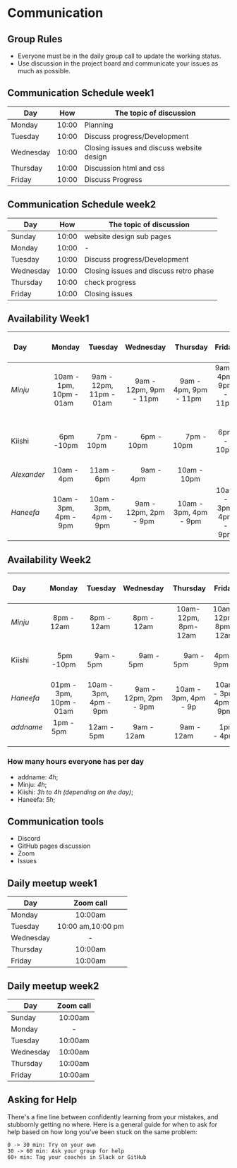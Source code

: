 # Communication

## Group Rules

<!-- any general rules you'd like to set for your group? -->

- Everyone must be in the daily group call to update the working status.
- Use discussion in the project board and communicate your issues as much as
  possible.

## Communication Schedule week1

| Day       |  How  | The topic of discussion                   |
| --------- | :---: | ----------------------------------------- |
| Monday    | 10:00 | Planning                                  |
| Tuesday   | 10:00 | Discuss progress/Development              |
| Wednesday | 10:00 | Closing issues and discuss website design |
| Thursday  | 10:00 | Discussion html and css                   |
| Friday    | 10:00 | Discuss Progress                          |

## Communication Schedule week2

| Day       |  How  | The topic of discussion                |
| --------- | :---: | -------------------------------------- |
| Sunday    | 10:00 | website design sub pages               |
| Monday    | 10:00 | -                                      |
| Tuesday   | 10:00 | Discuss progress/Development           |
| Wednesday | 10:00 | Closing issues and discuss retro phase |
| Thursday  | 10:00 | check progress                         |
| Friday    | 10:00 | Closing issues                         |

## Availability Week1

| Day         |          Monday            |        Tuesday          |       Wednesday          |        Thursday          |         Friday          |  Saturday   |   Sunday   |
| ----------- | :------------------------: | :---------------------: | :----------------------: | :----------------------: | :---------------------: | :---------: | :--------: |
| _Minju_     |  10am - 1pm, 10pm - 01am   | 9am - 12pm, 11pm - 01am |  9am - 12pm, 9pm - 11pm  | 9am - 4pm, 9pm - 11pm    | 9am - 4pm, 9pm - 11pm   | 11am - 1pm  | 9pm - 12am |
| Kiishi      |         6pm -10pm          |       7pm - 10pm        |       6pm - 10pm         |       7pm - 10pm         |       6pm - 10pm        | 9am - 5pm   | 6pm - 10pm |
| _Alexander_ |         10am - 4pm         |       11am - 6pm        |       9am - 4pm          |       10am - 10pm        |                         | 10am - 12pm |            |
| _Haneefa_   |   10am - 3pm, 4pm - 9pm    |  10am - 3pm, 4pm - 9pm  | 9am - 12pm, 2pm - 9pm    |  10am - 3pm, 4pm - 9pm   |  10am - 3pm, 4pm - 9pm  |  4pm - 8pm  | 6pm - 9pm  |


## Availability Week2

| Day         |         Monday           |        Tuesday         |       Wednesday         |        Thursday         |         Friday         |   Saturday    |    Sunday    |
| ----------- | :----------------------: | :--------------------: | :---------------------: | :---------------------: | :--------------------: | :-----------: | :----------: |
| _Minju_     |      8pm - 12am          |       8pm - 12am       |       8pm - 12am        |  10am-12pm, 8pm-12am    |  10am-12pm, 8pm-12am   |  8pm - 12am   |              |
| Kiishi      |        5pm -10pm         |       9am - 5pm        |       9am - 5pm         |       9am - 5pm         |       4pm - 9pm        |  9am - 5pm    |  6pm - 10pm  |
| _Haneefa_   | 01pm - 3pm, 10pm - 01am  | 10am - 3pm, 4pm - 9pm  |   9am - 12pm, 2pm - 9pm |  10am - 3pm, 4pm - 9p   | 10am - 3pm, 4pm - 9pm  |   4pm - 8pm   | 01pm - 12am  |
| _addname_   |    1pm - 5pm             |     12am - 5pm         |   9am - 12am            |      9am - 12am         |        1pm - 4pm       |    12am - 3pm |   12am - 4pm |

### How many hours everyone has per day

- addname: _4h_;
- Minju: _4h_;
- Kiishi: _3h to 4h (depending on the day)_;
- Haneefa: _5h_;

## Communication tools

- Discord
- GitHub pages discussion
- Zoom
- Issues

## Daily meetup week1

| Day       |     Zoom call     |
| --------- | :---------------: |
| Monday    |      10:00am      |
| Tuesday   | 10:00 am,10:00 pm |
| Wednesday |         -         |
| Thursday  |      10:00am      |
| Friday    |      10:00am      |

## Daily meetup week2

| Day       | Zoom call |
| --------- | :-------: |
| Sunday    |  10:00am  |
| Monday    |     -     |
| Tuesday   |  10:00am  |
| Wednesday |  10:00am  |
| Thursday  |  10:00am  |
| Friday    |  10:00am  |

## Asking for Help

There's a fine line between confidently learning from your mistakes, and
stubbornly getting no where. Here is a general guide for when to ask for help
based on how long you've been stuck on the same problem:

    0 -> 30 min: Try on your own
    30 -> 60 min: Ask your group for help
    60+ min: Tag your coaches in Slack or GitHub
